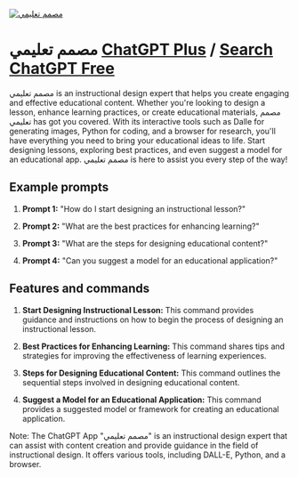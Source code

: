 
[![مصمم تعليمي](https://files.oaiusercontent.com/file-qiDU7321uhn97ZAQmzbsLMUb?se=2123-10-16T20%3A52%3A05Z&sp=r&sv=2021-08-06&sr=b&rscc=max-age%3D31536000%2C%20immutable&rscd=attachment%3B%20filename%3Dcf35da00-8a69-4899-93cc-13a4d1238117.png&sig=gjjLdP/UFg%2BsNNzjibfbFrJMEU3UeLNALXLo8uwkFFs%3D)](https://chat.openai.com/g/g-bY36vvnK1-msmm-t-lymy)

# مصمم تعليمي [ChatGPT Plus](https://chat.openai.com/g/g-bY36vvnK1-msmm-t-lymy) / [Search ChatGPT Free](https://gptcall.net/index.html#/?search=%D9%85%D8%B5%D9%85%D9%85%20%D8%AA%D8%B9%D9%84%D9%8A%D9%85%D9%8A)

مصمم تعليمي is an instructional design expert that helps you create engaging and effective educational content. Whether you're looking to design a lesson, enhance learning practices, or create educational materials, مصمم تعليمي has got you covered. With its interactive tools such as Dalle for generating images, Python for coding, and a browser for research, you'll have everything you need to bring your educational ideas to life. Start designing lessons, exploring best practices, and even suggest a model for an educational app. مصمم تعليمي is here to assist you every step of the way!

## Example prompts

1. **Prompt 1:** "How do I start designing an instructional lesson?"

2. **Prompt 2:** "What are the best practices for enhancing learning?"

3. **Prompt 3:** "What are the steps for designing educational content?"

4. **Prompt 4:** "Can you suggest a model for an educational application?"

## Features and commands

1. **Start Designing Instructional Lesson:** This command provides guidance and instructions on how to begin the process of designing an instructional lesson.

2. **Best Practices for Enhancing Learning:** This command shares tips and strategies for improving the effectiveness of learning experiences.

3. **Steps for Designing Educational Content:** This command outlines the sequential steps involved in designing educational content.

4. **Suggest a Model for an Educational Application:** This command provides a suggested model or framework for creating an educational application.

Note: The ChatGPT App "مصمم تعليمي" is an instructional design expert that can assist with content creation and provide guidance in the field of instructional design. It offers various tools, including DALL-E, Python, and a browser.


